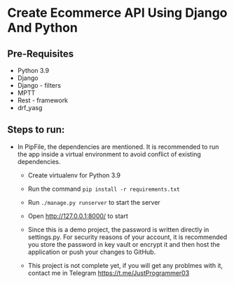 # Create Ecommerce API Using Django And Python


## Pre-Requisites
- Python 3.9
- Django
- Django - filters
- MPTT
- Rest - framework
- drf_yasg
## Steps to run:

- In PipFile, the dependencies are mentioned. It is recommended to run the app inside a virtual environment to avoid conflict of existing dependencies.
  - Create virtualenv for Python 3.9

  - Run the command `pip install -r requirements.txt`

  - Run `./manage.py runserver` to start the server

  - Open http://127.0.0.1:8000/ to start

  - Since this is a demo project, the password is written directly in settings.py. For security reasons of your account, it is recommended you store the password in key vault or encrypt it and then host the application or push your changes to GitHub.
  
  - This project is not complete yet, if you will get any problmes with it, contact me in Telegram https://t.me/JustProgrammer03

